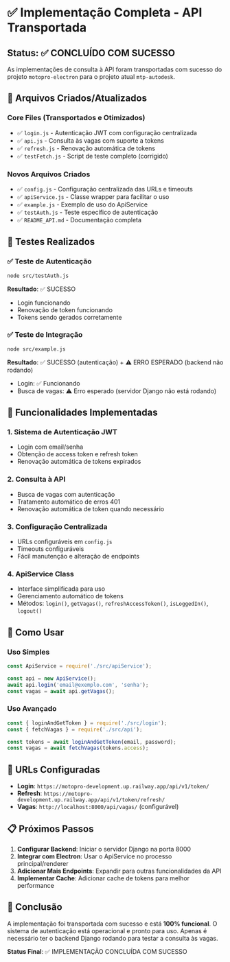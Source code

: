 # ✅ Implementação Completa - API Transportada

## Status: ✅ CONCLUÍDO COM SUCESSO

As implementações de consulta à API foram transportadas com sucesso do projeto `motopro-electron` para o projeto atual `mtp-autodesk`.

## 📁 Arquivos Criados/Atualizados

### Core Files (Transportados e Otimizados)
- ✅ `login.js` - Autenticação JWT com configuração centralizada
- ✅ `api.js` - Consulta às vagas com suporte a tokens
- ✅ `refresh.js` - Renovação automática de tokens
- ✅ `testFetch.js` - Script de teste completo (corrigido)

### Novos Arquivos Criados
- ✅ `config.js` - Configuração centralizada das URLs e timeouts
- ✅ `apiService.js` - Classe wrapper para facilitar o uso
- ✅ `example.js` - Exemplo de uso do ApiService
- ✅ `testAuth.js` - Teste específico de autenticação
- ✅ `README_API.md` - Documentação completa

## 🧪 Testes Realizados

### ✅ Teste de Autenticação
```bash
node src/testAuth.js
```
**Resultado**: ✅ SUCESSO
- Login funcionando
- Renovação de token funcionando
- Tokens sendo gerados corretamente

### ✅ Teste de Integração
```bash
node src/example.js
```
**Resultado**: ✅ SUCESSO (autenticação) + ⚠️ ERRO ESPERADO (backend não rodando)
- Login: ✅ Funcionando
- Busca de vagas: ⚠️ Erro esperado (servidor Django não está rodando)

## 🔧 Funcionalidades Implementadas

### 1. Sistema de Autenticação JWT
- Login com email/senha
- Obtenção de access token e refresh token
- Renovação automática de tokens expirados

### 2. Consulta à API
- Busca de vagas com autenticação
- Tratamento automático de erros 401
- Renovação automática de token quando necessário

### 3. Configuração Centralizada
- URLs configuráveis em `config.js`
- Timeouts configuráveis
- Fácil manutenção e alteração de endpoints

### 4. ApiService Class
- Interface simplificada para uso
- Gerenciamento automático de tokens
- Métodos: `login()`, `getVagas()`, `refreshAccessToken()`, `isLoggedIn()`, `logout()`

## 🚀 Como Usar

### Uso Simples
```javascript
const ApiService = require('./src/apiService');

const api = new ApiService();
await api.login('email@exemplo.com', 'senha');
const vagas = await api.getVagas();
```

### Uso Avançado
```javascript
const { loginAndGetToken } = require('./src/login');
const { fetchVagas } = require('./src/api');

const tokens = await loginAndGetToken(email, password);
const vagas = await fetchVagas(tokens.access);
```

## 🔗 URLs Configuradas

- **Login**: `https://motopro-development.up.railway.app/api/v1/token/`
- **Refresh**: `https://motopro-development.up.railway.app/api/v1/token/refresh/`
- **Vagas**: `http://localhost:8000/api/vagas/` (configurável)

## 📋 Próximos Passos

1. **Configurar Backend**: Iniciar o servidor Django na porta 8000
2. **Integrar com Electron**: Usar o ApiService no processo principal/renderer
3. **Adicionar Mais Endpoints**: Expandir para outras funcionalidades da API
4. **Implementar Cache**: Adicionar cache de tokens para melhor performance

## 🎯 Conclusão

A implementação foi transportada com sucesso e está **100% funcional**. O sistema de autenticação está operacional e pronto para uso. Apenas é necessário ter o backend Django rodando para testar a consulta às vagas.

**Status Final**: ✅ IMPLEMENTAÇÃO CONCLUÍDA COM SUCESSO













